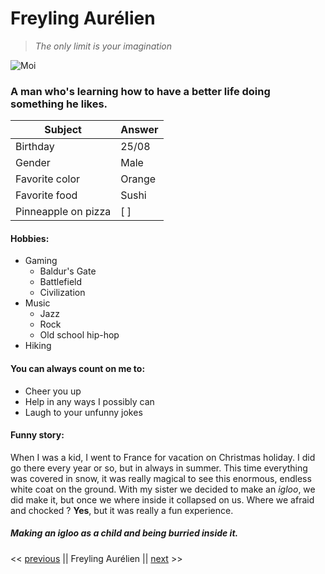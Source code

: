 # Freyling Aurélien

> *The only limit is your imagination*

![Moi](/moi.jpg)


### A man who's learning how to have a better life doing something he likes.


| Subject             | Answer |
| ------------------- | ------ |
| Birthday            | 25/08  |
| Gender              | Male   |
| Favorite color      | Orange |
| Favorite food       | Sushi  |
| Pinneapple on pizza | [ ]    |

#### Hobbies:

* Gaming
	- Baldur's Gate
	- Battlefield
	- Civilization
* Music
	- Jazz
	- Rock
	- Old school hip-hop
* Hiking

#### You can always count on me to:

* Cheer you up
* Help in any ways I possibly can
* Laugh to your unfunny jokes

#### Funny story:

When I was a kid, I went to France for vacation on Christmas holiday. I did go there every year or so, but in always in summer. 
This time everything was covered in snow, it was really magical to see this enormous, endless white coat on the ground. With my sister we decided to make an *igloo*, we did make it, but once we where inside it collapsed on us. Where we afraid and chocked ? **Yes**, but it was really a fun experience.

##### Making an igloo as a child and being burried inside it.

<< [previous]() || Freyling Aurélien || [next](https://salukimakingcode.github.io/challenge-markdown/) >>
